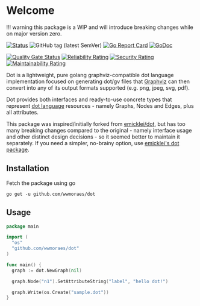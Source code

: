 # Welcome

!!! warning
    this package is a WIP and will introduce breaking changes while on major
    version zero.

[![Status](https://img.shields.io/badge/status-active-success.svg)]()
![GitHub tag (latest SemVer)](https://img.shields.io/github/v/tag/wwmoraes/dot)
[![Go Report Card](https://goreportcard.com/badge/github.com/wwmoraes/dot)](https://goreportcard.com/report/github.com/wwmoraes/dot)
[![GoDoc](https://godoc.org/github.com/wwmoraes/dot?status.svg)](https://pkg.go.dev/github.com/wwmoraes/dot)

[![Quality Gate Status](https://sonarcloud.io/api/project_badges/measure?project=wwmoraes_dot&metric=alert_status)](https://sonarcloud.io/dashboard?id=wwmoraes_dot)
[![Reliability Rating](https://sonarcloud.io/api/project_badges/measure?project=wwmoraes_dot&metric=reliability_rating)](https://sonarcloud.io/dashboard?id=wwmoraes_dot)
[![Security Rating](https://sonarcloud.io/api/project_badges/measure?project=wwmoraes_dot&metric=security_rating)](https://sonarcloud.io/dashboard?id=wwmoraes_dot)
[![Maintainability Rating](https://sonarcloud.io/api/project_badges/measure?project=wwmoraes_dot&metric=sqale_rating)](https://sonarcloud.io/dashboard?id=wwmoraes_dot)

Dot is a lightweight, pure golang graphviz-compatible dot language
implementation focused on generating dot/gv files that [Graphviz](graphviz) can
then convert into any of its output formats supported (e.g. png, jpeg, svg, pdf).

Dot provides both interfaces and ready-to-use concrete types that represent
[dot language](dotlanguage) resources - namely Graphs, Nodes and Edges, plus all
attributes.

This package was inspired/initially forked from [emicklei/dot](emicklei-dot),
but has too many breaking changes compared to the original - namely interface
usage and other distinct design decisions - so it seemed better to maintain it
separately. If you need a simpler, no-brainy option, use
[emicklei's dot package](emicklei-dot).

## Installation

Fetch the package using go

```shell
go get -u github.com/wwmoraes/dot
```

## Usage

```go
package main

import (
  "os"
  "github.com/wwmoraes/dot"
)

func main() {
  graph := dot.NewGraph(nil)

  graph.Node("n1").SetAttributeString("label", "hello dot!")

  graph.Write(os.Create("sample.dot"))
}
```

[graphviz]: https://graphviz.org
[dotlanguage]: http://www.graphviz.org/doc/info/lang.html
[emicklei-dot]: https://github.com/emicklei/dot
